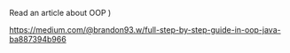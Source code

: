 Read an article about OOP )

https://medium.com/@brandon93.w/full-step-by-step-guide-in-oop-java-ba887394b966
